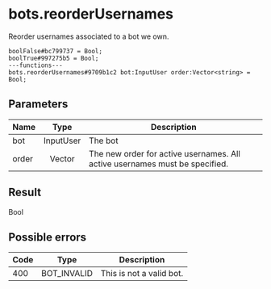 # bots.reorderUsernames
Reorder usernames associated to a bot we own.

```
boolFalse#bc799737 = Bool;
boolTrue#997275b5 = Bool;
---functions---
bots.reorderUsernames#9709b1c2 bot:InputUser order:Vector<string> = Bool;
```

## Parameters
| Name | Type | Description |
| ---- | :----: | ----------- |
| bot | InputUser | The bot |
| order | Vector<string> | The new order for active usernames. All active usernames must be specified. |


## Result
Bool

## Possible errors
| Code | Type | Description |
| ---- | :----: | ----------- |
| 400 | BOT_INVALID | This is not a valid bot. |

